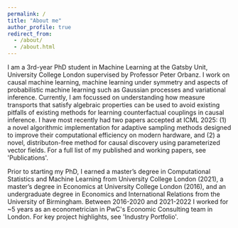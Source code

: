 ```yaml
---
permalink: /
title: "About me"
author_profile: true
redirect_from: 
  - /about/
  - /about.html
---
```


I am a 3rd-year PhD student in Machine Learning at the Gatsby Unit, University College London supervised by Professor Peter Orbanz. I work on causal machine learning, machine learning under symmetry and aspects of probabilistic machine learning such as Gaussian processes and variational inference. Currently, I am focussed on understanding how measure transports that satisfy algebraic properties can be used to avoid existing pitfalls of existing methods for learning counterfactual couplings in causal inference. I have most recently had two papers accepted at ICML 2025: (1) a novel algorithmic implementation for adaptive sampling methods designed to improve their computational efficiency on modern hardware, and (2) a novel, distributon-free method for causal discovery using parameterized vector fields. For a full list of my published and working papers, see 'Publications'.

Prior to starting my PhD, I earned a master’s degree in Computational Statistics and Machine Learning from University College London (2021), a master’s degree in Economics at University College London (2016), and an undergraduate degree in Economics and International Relations from the University of Birmingham. Between 2016-2020 and 2021-2022 I worked for ~5 years as an econometrician in PwC's Economic Consulting team in London. For key project highlights, see 'Industry Portfolio'.
